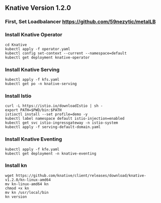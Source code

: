 ## Knative Version 1.2.0
### First, Set Loadbalancer <https://github.com/59nezytic/metalLB>

### Install Knative Operator
```
cd Knative
kubectl apply -f operator.yaml
kubectl config set-context --current --namespace=default
kubectl get deployment knative-operator
```
### Install Knative Serving
```
kubectl apply -f kfs.yaml
kubectl get po -n knative-serving
```
### Install Istio
```
curl -L https://istio.io/downloadIstio | sh -
export PATH=$PWD/bin:$PATH
istioctl install --set profile=demo -y
kubectl label namespace default istio-injection=enabled
kubectl get svc istio-ingressgateway -n istio-system
kubectl apply -f serving-default-domain.yaml
```

### Install Knative Eventing
```
kubectl apply -f kfe.yaml
kubectl get deployment -n knative-eventing
```

### Install kn
```
wget https://github.com/knative/client/releases/download/knative-v1.2.0/kn-linux-amd64
mv kn-linux-amd64 kn
chmod +x kn
mv kn /usr/local/bin
kn version
```
